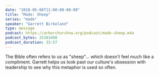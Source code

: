 ```yaml
---
date: "2018-05-06T11:00:00-08:00"
title: "Made: Sheep"
series: "made"
speaker: "Garrett Birkeland"
type: message
podcast: https://arborchurchnw.org/podcast/made-sheep.m4a
podcast_bytes: 25381698
podcast_duration: 33:57
---
```


The Bible often refers to us as "sheep"... which doesn't feel much like a compliment. Garrett helps us look past our culture's obsession with leadership to see why this metaphor is used so often.

